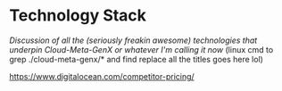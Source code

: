 Technology Stack
================

_Discussion of all the (seriously freakin awesome) technologies that underpin Cloud-Meta-GenX or whatever I'm calling it now_ (linux cmd to grep ./cloud-meta-genx/* and find replace all the titles goes here lol)

https://www.digitalocean.com/competitor-pricing/
